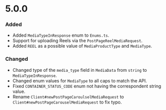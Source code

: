 # 5.0.0

### Added

- Added `MediaTypeInResponse` enum to `Enums.ts`.
- Support for uploading Reels via the `PostPageReelMediaRequest`.
- Added `REEL` as a possible value of `MediaProductType` and `MediaType`.

### Changed

- Changed type of the `media_type` field in `MediaData` from `string` to `MediaTypeInResponse`.
- Changed enum values for `MediaType` to all caps to match the API.
- Fixed `CONTAINER_STATUS_CODE` enum not having the correspondent string value.
- Rename `Client#newPostPageCaroulselMediaRequest` to `Client#newPostPageCarouselMediaRequest` to fix typo.